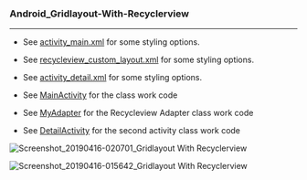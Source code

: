 
### Android_Gridlayout-With-Recyclerview
_______________________________________
* See   [activity_main.xml](https://github.com/MoranShalom/Tutorial33_Gridlayout-With-Recyclerview/blob/master/app/src/main/res/layout/activity_main.xml)
for some styling options.

* See   [recycleview_custom_layout.xml](https://github.com/MoranShalom/Tutorial33_Gridlayout-With-Recyclerview/blob/master/app/src/main/res/layout/recyclerview_custom_layout.xml)
for some styling options.

* See   [activity_detail.xml](https://github.com/MoranShalom/Tutorial33_Gridlayout-With-Recyclerview/blob/master/app/src/main/res/layout/activity_detail.xml)
for some styling options.


* See [MainActivity](https://github.com/MoranShalom/Tutorial33_Gridlayout-With-Recyclerview/blob/master/app/src/main/java/com/example/gridlayoutwithrecyclerview/MainActivity.java) for the class work code

* See [MyAdapter](https://github.com/MoranShalom/Tutorial33_Gridlayout-With-Recyclerview/blob/master/app/src/main/java/com/example/gridlayoutwithrecyclerview/MyAdapter.java) for the Recycleview Adapter class work code

* See [DetailActivity](https://github.com/MoranShalom/Tutorial33_Gridlayout-With-Recyclerview/blob/master/app/src/main/java/com/example/gridlayoutwithrecyclerview/DetailActivity.java) for the second activity class work code

![Screenshot_20190416-020701_Gridlayout With Recyclerview](https://user-images.githubusercontent.com/49485877/56172547-9c44f500-5ff2-11e9-852f-c9c99b127ec7.jpg)

![Screenshot_20190416-015642_Gridlayout With Recyclerview](https://user-images.githubusercontent.com/49485877/56172550-9ea74f00-5ff2-11e9-8988-a27de75c168c.jpg)

